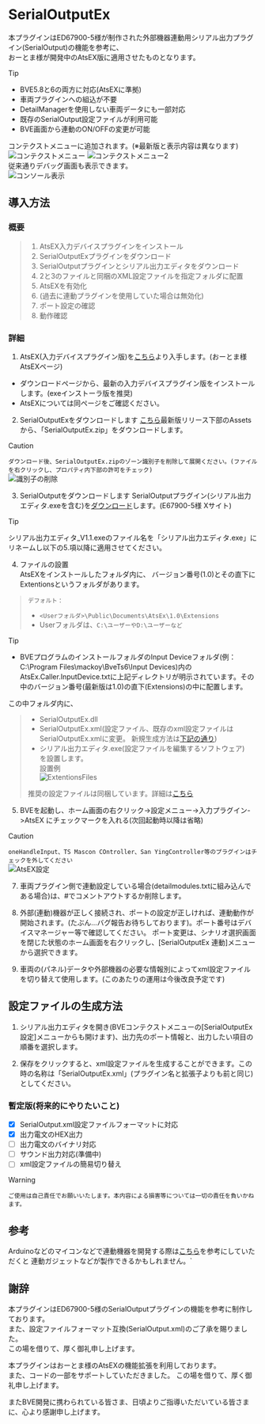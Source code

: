 # SerialOutputEx
本プラグインはED67900-5様が制作された外部機器連動用シリアル出力プラグイン(SerialOutput)の機能を参考に、  
おーとま様が開発中のAtsEX版に適用させたものとなります。

> [!TIP]
>- BVE5.8と6の両方に対応(AtsEXに準拠)
>- 車両プラグインへの組込が不要
>- DetailManagerを使用しない車両データにも一部対応
>- 既存のSerialOutput設定ファイルが利用可能
>- BVE画面から連動のON/OFFの変更が可能
>   
> コンテクストメニューに追加されます。(※最新版と表示内容は異なります)
> ![コンテクストメニュー](https://github.com/GraphTechKEN/SerialOutputEx/blob/image/ContextMenu.png "コンテクストメニュー")
> ![コンテクストメニュー2](https://github.com/GraphTechKEN/SerialOutputEx/blob/image/ContextMenu2.png "コンテクストメニュー2")  
> 従来通りデバッグ画面も表示できます。  
> ![コンソール表示](https://github.com/GraphTechKEN/SerialOutputEx/blob/image/Console.png "コンソール表示")  

## 導入方法
### 概要
> 1. AtsEX入力デバイスプラグインをインストール
> 2. SerialOutputExプラグインをダウンロード
> 3. SerialOutputプラグインとシリアル出力エディタをダウンロード
> 4. 2と3のファイルと同梱のXML設定ファイルを指定フォルダに配置
> 5. AtsEXを有効化
> 6. (過去に連動プラグインを使用していた場合は無効化)
> 7. ポート設定の確認
> 8. 動作確認

### 詳細
1. AtsEX(入力デバイスプラグイン版)を[こちら](https://automatic9045.github.io/AtsEX/)より入手します。(おーとま様AtsEXページ)
- ダウンロードページから、最新の入力デバイスプラグイン版をインストールします。(exeインストーラ版を推奨)
- AtsEXについては同ページをご確認ください。

2. SerialOutputExをダウンロードします
  [こちら](https://github.com/GraphTechKEN/SerialOutputEx/releases)最新版リリース下部のAssetsから、「SerialOutputEx.zip」をダウンロードします。
> [!CAUTION]
> `ダウンロード後、SerialOutputEx.zipのゾーン識別子を削除して展開ください。(ファイルを右クリックし、プロパティ内下部の許可をチェック)`  
> ![識別子の削除](https://github.com/GraphTechKEN/SerialOutputEx/blob/image/Property.png "識別子の削除")  

3. SerialOutputをダウンロードします
SerialOutputプラグイン(シリアル出力エディタ.exeを含む)を[ダウンロード](https://x.com/ED67900_5/status/1773725982970859961)します。(E67900-5様 Xサイト)
> [!TIP]
> シリアル出力エディタ_V1.1.exeのファイル名を「シリアル出力エディタ.exe」にリネームし以下の5.項以降に適用させてください。

4. ファイルの設置  
AtsEXをインストールしたフォルダ内に、
バージョン番号(1.0)とその直下にExtentionsというフォルダがあります。  
> `デフォルト：`
>- `<Userフォルダ>\Public\Documents\AtsEx\1.0\Extensions` 
>- Userフォルダは、`C:\ユーザーやD:\ユーザーなど`

> [!TIP]
>- BVEプログラムのインストールフォルダのInput Deviceフォルダ(例：C:\Program Files\mackoy\BveTs6\Input Devices)内のAtsEx.Caller.InputDevice.txtに上記ディレクトリが明示されています。その中のバージョン番号(最新版は1.0)の直下(Extensions)の中に配置します。

この中フォルダ内に、
>- SerialOutputEx.dll
>- SerialOutputEx.xml(設定ファイル、既存のxml設定ファイルはSerialOutputEx.xmlに変更。  新規生成方法は[下記の通り](#設定ファイルの生成方法))
>- シリアル出力エディタ.exe(設定ファイルを編集するソフトウェア)  
> を設置します。  
> 設置例  
>  ![ExtentionsFiles](https://github.com/GraphTechKEN/SerialOutputEx/blob/image/ExtentionsFiles.png)
>
> 推奨の設定ファイルは同梱しています。詳細は[こちら](https://github.com/GraphTechKEN/MC53_ME38_BVE_VM/blob/main/SerialOutputEx.xml)

5. BVEを起動し、ホーム画面の右クリック->設定メニュー->入力プラグイン->AtsEX にチェックマークを入れる(次回起動時以降は省略)
> [!CAUTION]
> `oneHandleInput、TS Mascon COntroller、San YingController等のプラグインはチェックを外してください`  
![AtsEX設定](https://github.com/GraphTechKEN/SerialOutputEx/blob/image/AtsExCheck.png "AtsEX設定")  

7. 車両プラグイン側で連動設定している場合(detailmodules.txtに組み込んである場合)は、#でコメントアウトするか削除します。

8. 外部(連動)機器が正しく接続され、ポートの設定が正しければ、連動動作が開始されます。(たぶん...バグ報告お待ちしております)。ポート番号はデバイスマネージャー等で確認してください。
   ポート変更は、シナリオ選択画面を閉じた状態のホーム画面を右クリックし、[SerialOutputEx 連動]メニューから選択できます。

9. 車両の(パネル)データや外部機器の必要な情報別によってxml設定ファイルを切り替えて使用します。(このあたりの運用は今後改良予定です)

## 設定ファイルの生成方法
1. シリアル出力エディタを開き(BVEコンテクストメニューの[SerialOutputEx 設定]メニューからも開けます)、出力先のポート情報と、出力したい項目の順番を選択します。

2. 保存をクリックすると、xml設定ファイルを生成することができます。この時の名称は「SerialOutputEx.xml」(プラグイン名と拡張子よりも前と同じ)としてください。

### 暫定版(将来的にやりたいこと)
- [x] SerialOutput.xml設定ファイルフォーマットに対応
- [x] 出力電文のHEX出力
- [ ] 出力電文のバイナリ対応
- [ ] サウンド出力対応(準備中)
- [ ] xml設定ファイルの簡易切り替え

> [!WARNING]
> `ご使用は自己責任でお願いいたします。本内容による損害等については一切の責任を負いかねます。`

## 参考
Arduinoなどのマイコンなどで連動機器を開発する際は[こちら](https://github.com/GraphTechKEN/MC53_ME38_BVE_VM#mc53-me38_bve_vm)を参考にしていただくと
連動ガジェットなどが製作できるかもしれません。`

## 謝辞
本プラグインはED67900-5様のSerialOutputプラグインの機能を参考に制作しております。  
また、設定ファイルフォーマット互換(SerialOutput.xml)のご了承を賜りました。  
この場を借りて、厚く御礼申し上げます。

本プラグインはおーとま様のAtsEXの機能拡張を利用しております。  
また、コードの一部をサポートしていただきました。
この場を借りて、厚く御礼申し上げます。

またBVE開発に携わられている皆さま、日頃よりご指導いただいている皆さまに、心より感謝申し上げます。
